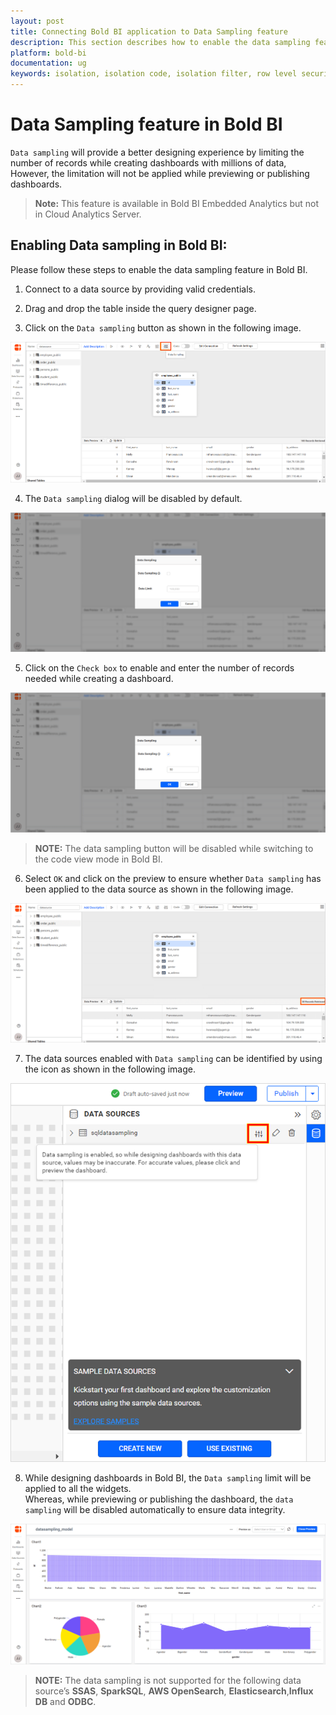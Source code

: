 ```yaml
---
layout: post
title: Connecting Bold BI application to Data Sampling feature
description: This section describes how to enable the data sampling feature for data sources in Bold BI Embedded.
platform: bold-bi
documentation: ug
keywords: isolation, isolation code, isolation filter, row level security, row level
---
```


# Data Sampling feature in Bold BI

`Data sampling` will provide a better designing experience by limiting the number of records while creating dashboards with millions of data, However, the limitation will not be applied while previewing or publishing dashboards.

> **Note:** This feature is available in Bold BI Embedded Analytics but not in Cloud Analytics Server.

## Enabling Data sampling in Bold BI:

Please follow these steps to enable the data sampling feature in Bold BI.

1. Connect to a data source by providing valid credentials.

2. Drag and drop the table inside the query designer page.

3. Click on the `Data sampling` button as shown in the following image.

![Data sampling icon](/static/assets/working-with-datasource/data-sampling/datasamplingicon.png)
 
4. The `Data sampling` dialog will be disabled by default.

![Data sampling enable](/static/assets/working-with-datasource/data-sampling/enabledatasampling.png)

5. Click on the `Check box` to enable and enter the number of records needed while creating a dashboard.

![Data sampling enable](/static/assets/working-with-datasource/data-sampling/enableandapplylimit.png)

> **NOTE:** The data sampling button will be disabled while switching to the code view mode in Bold BI.

6. Select `OK` and click on the preview to ensure whether `Data sampling` has been applied to the data source as shown in the following image.

![Data sampling table preview](/static/assets/working-with-datasource/data-sampling/datasampledtablepreview.png)

7. The data sources enabled with `Data sampling` can be identified by using the icon as shown in the following image.

![Data sampling enabled](/static/assets/working-with-datasource/data-sampling/datasampleenabledicon.png#width=453px;height=544.9px)

8. While designing dashboards in Bold BI, the `Data sampling` limit will be applied to all the widgets.<br/> Whereas, while previewing or publishing the dashboard, the `data sampling` will be disabled automatically to ensure data integrity.

![Data sample dashboard](/static/assets/working-with-datasource/data-sampling/datasampledashboard.png)

> **NOTE:** The data sampling is not supported for the following data source’s  **SSAS**, **SparkSQL**, **AWS OpenSearch**, **Elasticsearch**,**Influx DB** and **ODBC**.